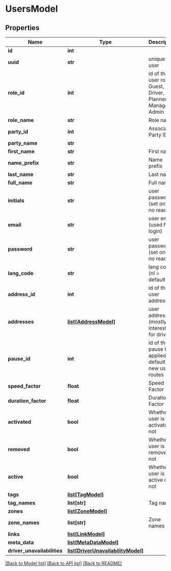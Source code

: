 # UsersModel

## Properties
Name | Type | Description | Notes
------------ | ------------- | ------------- | -------------
**id** | **int** |  | [optional] 
**uuid** | **str** | unique per user | [optional] 
**role_id** | **int** | id of the user role, 1: Guest, 2: Driver, 3: Planner, 4: Manager, 5: Admin | [optional] 
**role_name** | **str** | Role name | [optional] 
**party_id** | **int** | Associated Party ID | [optional] 
**party_name** | **str** |  | [optional] 
**first_name** | **str** | First name | [optional] 
**name_prefix** | **str** | Name prefix | [optional] 
**last_name** | **str** | Last name | [optional] 
**full_name** | **str** | Full name | [optional] 
**initials** | **str** | user password (set only, no read) | [optional] 
**email** | **str** | user email (used for login) | [optional] 
**password** | **str** | user password (set only, no read) | [optional] 
**lang_code** | **str** | lang code (nl &#x3D; default) | [optional] 
**address_id** | **int** | id of the user address | [optional] 
**addresses** | [**list[AddressModel]**](AddressModel.md) | user address (mostly interesting for drivers) | [optional] 
**pause_id** | **int** | id of the pause to be applied by default for new user routes | [optional] 
**speed_factor** | **float** | Speed Factor | [optional] 
**duration_factor** | **float** | Duration Factor | [optional] 
**activated** | **bool** | Whether user is activated or not | [optional] 
**removed** | **bool** | Whether user is removed or not | [optional] 
**active** | **bool** | Whether user is still active or not | [optional] 
**tags** | [**list[TagModel]**](TagModel.md) |  | [optional] 
**tag_names** | **list[str]** | Tag names | [optional] 
**zones** | [**list[ZoneModel]**](ZoneModel.md) |  | [optional] 
**zone_names** | **list[str]** | Zone names | [optional] 
**links** | [**list[LinkModel]**](LinkModel.md) |  | [optional] 
**meta_data** | [**list[MetaDataModel]**](MetaDataModel.md) |  | [optional] 
**driver_unavailabilities** | [**list[DriverUnavailabilityModel]**](DriverUnavailabilityModel.md) |  | [optional] 

[[Back to Model list]](../README.md#documentation-for-models) [[Back to API list]](../README.md#documentation-for-api-endpoints) [[Back to README]](../README.md)


